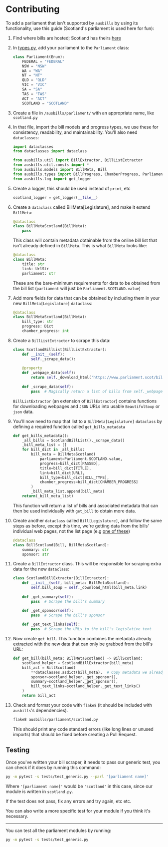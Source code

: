 # Contributing

To add a parliament that isn't supported by `ausbills` by using its functionality, use this guide (Scotland's parliament is used here for fun):

1. Find where bills are hosted; Scotland has theirs [here](https://www.parliament.scot/bills-and-laws/bills?qry=&billType=&billStage=&dateSelect=acfe09e8571447b6ac663f6362a20f42%7CWednesday%2C+June+9%2C+1971%7CWednesday%2C+June+9%2C+2021&showCurrentBills=true#results)

2. In [types.py](ausbills/types.py), add your parliament to the `Parliament` class:

    ```py
    class Parliament(Enum):
        FEDERAL = "FEDERAL"
        NSW = "NSW"
        WA = "WA"
        NT = "NT"
        QLD = "QLD"
        VIC = "VIC"
        SA = "SA"
        TAS = "TAS"
        ACT = "ACT"
        SCOTLAND = "SCOTLAND"
    ```

2. Create a file in `/ausbills/parliament/` with an appropriate name, like `scotland.py`

3. In that file, import the bill models and progress types, we use these for consistency, readability, and maintainability. You'll also need `dataclasses`:

    ```py
    import dataclasses
    from dataclasses import dataclass

    from ausbills.util import BillExtractor, BillListExtractor
    from ausbills.util.consts import *
    from ausbills.models import BillMeta, Bill
    from ausbills.types import BillProgress, ChamberProgress, Parliament
    from ausbills.log import get_logger
    ```

4. Create a logger, this should be used instead of `print`, etc

    ```py
    scotland_logger = get_logger(__file__)
    ```

5. Create a `dataclass` called BillMeta[Legislature], and make it extend `BillMeta`:

    ```py
    @dataclass
    class BillMetaScotland(BillMeta):
        pass
    ```
    This class will contain metadata obtainable from the online bill list that isn't already defined in `BillMeta`. This is what `BillMeta` looks like:

    ```py
    @dataclass
    class BillMeta:
        title: str
        link: UrlStr
        parliament: str
    ```
    These are the bare-minimum requirements for data to be obtained from the bill list (`parliament` will just be `Parliament.SCOTLAND.value`)

7. Add more fields for data that can be obtained by including them in your new `BillMeta[Legislature]` `dataclass`:

    ```py
    @dataclass
    class BillMetaScotland(BillMeta):
        bill_type: str
        progress: Dict
        chamber_progress: int
    ```

8. Create a `BillListExtractor` to scrape this data:

    ```py
    class ScotlandBillList(BillListExtractor):
        def __init__(self):
            self._scrape_data():
        
        @property
        def _webpage_data(self):
            return self._download_html('https://www.parliament.scot/bills-and-laws/bills?qry=&billType=&billStage=&dateSelect=acfe09e8571447b6ac663f6362a20f42%7CWednesday%2C+June+9%2C+1971%7CWednesday%2C+June+9%2C+2021&showCurrentBills=true#results')
        
        def _scrape_data(self):
            pass  # Magically return a list of bills from self._webpage_data
    ```

    `BillListExtractor` (an extension of `BillExtractor`) contains functions for downloading webpages and `JSON` URLs into usable `BeautifulSoup` or `json` data.

9. You'll now need to map that list to a `BillMeta[Legislature]` `dataclass` by defining a required function called `get_bills_metadata`

    ```py
    def get_bills_metadata():
        _all_bills = ScotlandBillList()._scrape_data()
        _bill_meta_list = []
        for bill_dict in _all_bills:
            bill_meta = BillMetaScotland(
                parliament=Parliament.SCOTLAND.value,
                progress=bill_dict[PASSED],
                title=bill_dict[TITLE],
                link=bill_dict[URL],
                bill_type=bill_dict[BILL_TYPE],
                chamber_progress=bill_dict[CHAMBER_PROGRESS]
            )
            _bill_meta_list.append(bill_meta)
        return(_bill_meta_list)
    ```
    This function will return a list of bills and associated metadata that can then be used individually with `get_bill` to obtain more data.

10. Create another `dataclass` called `Bill[Legislature]`, and follow the same steps as before, except this time, we're getting data from the bills' individual web pages, not the list page (e.g [one of these](https://www.parliament.scot/bills-and-laws/bills/european-charter-of-local-self-government-incorporation-scotland-bill))

    ```py
    @dataclass
    class BillScotland(Bill, BillMetaScotland):
        summary: str
        sponsor: str
    ```

11. Create a `BillExtractor` class. This will be responsible for scraping extra data for the new `dataclass`:

    ```py
    class ScotlandBillExtractor(BillExtractor):
        def __init__(self, bill_meta: BillMetaScotland):
            self.bill_soup = self._download_html(bill_meta.link)
        
        def _get_summary(self):
            pass  # Scrape the bill's summary

        def _get_sponsor(self):
            pass  # Scrape the bill's sponsor
            
        def _get_text_links(self):
            pass  # Scrape the URLs to the bill's legislative text
     ```

12. Now create `get_bill`. This function combines the metadata already extracted with the new data that can only be grabbed from the bill's URL:

    ```py
    def get_bill(bill_meta: BillMetaScotland) -> BillScotland:
        scotland_helper = ScotlandBillExtractor(bill_meta)
        bill_act = BillScotland(
            **dataclasses.asdict(bill_meta),  # Copy metadata we already got as separate instance.
            sponsor=scotland_helper._get_sponsor(),
            summary=scotland_helper._get_sponsor(),
            bill_text_links=scotland_helper._get_text_links()
        )
        return bill_act
    ```

13. Check and format your code with `flake8` (it should be included with `ausbills`'s dependencies).

    ```sh
    flake8 ausbills/parliament/scotland.py
    ```

    This should print any code standard errors (like long lines or unused imports) that should be fixed before creating a Pull Request.

## Testing

Once you've written your bill scraper, it needs to pass our generic test, you can check if it does by running this command:

```sh
py -m pytest -s tests/test_generic.py --parl '[parliament name]'
```

Where `'[parliament name]'` would be `'scotland'` in this case, since our module is written in `scotland.py`.

If the test does not pass, fix any errors and try again, etc etc.

You can also write a more specific test for your module if you think it's necessary.

---

You can test all the parliament modules by running:

```sh
py -m pytest -s tests/test_generic.py
```
